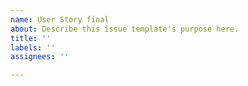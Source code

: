 ```yaml
---
name: User Story final
about: Describe this issue template's purpose here.
title: ''
labels: ''
assignees: ''

---
```



